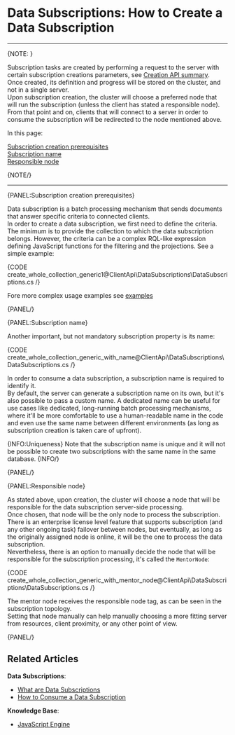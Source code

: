 # Data Subscriptions: How to Create a Data Subscription

---

{NOTE: }

Subscription tasks are created by performing a request to the server with certain subscription creations parameters, see [Creation API summary](api-overview#create-and-createasync-overloads-summary).  
Once created, its definition and progress will be stored on the cluster, and not in a single server.  
Upon subscription creation, the cluster will choose a preferred node that will run the subscription (unless the client has stated a responsible node).  
From that point and on, clients that will connect to a server in order to consume the subscription will be redirected to the node mentioned above.  

In this page:  

[Subscription creation prerequisites](../../../client-api/data-subscriptions/creation/how-to-create-data-subscription#subscription-creation-prerequisites)   
[Subscription name](../../../client-api/data-subscriptions/creation/how-to-create-data-subscription#subscription-name)  
[Responsible node](../../../client-api/data-subscriptions/creation/how-to-create-data-subscription#responsible-node)  

{NOTE/}

---

{PANEL:Subscription creation prerequisites}

Data subscription is a batch processing mechanism that sends documents that answer specific criteria to connected clients.  
In order to create a data subscription, we first need to define the criteria. The minimum is to provide the collection to which the data subscription belongs.
However, the criteria can be a complex RQL-like expression defining JavaScript functions for the filtering and the projections. See a simple example:

{CODE create_whole_collection_generic1@ClientApi\DataSubscriptions\DataSubscriptions.cs /}

Fore more complex usage examples see [examples](../../../client-api/data-subscriptions/creation/examples)  

{PANEL/}

{PANEL:Subscription name}

Another important, but not mandatory subscription property is its name: 

{CODE create_whole_collection_generic_with_name@ClientApi\DataSubscriptions\DataSubscriptions.cs /}

In order to consume a data subscription, a subscription name is required to identify it.  
By default, the server can generate a subscription name on its own, but it's also possible to pass a custom name. 
A dedicated name can be useful for use cases like dedicated, long-running batch processing mechanisms, where it'll be more comfortable to use a human-readable
name in the code and even use the same name between different environments (as long as subscription creation is taken care of upfront).

{INFO:Uniqueness}
Note that the subscription name is unique and it will not be possible to create two subscriptions with the same name in the same database.
{INFO/}

{PANEL/}

{PANEL:Responsible node}

As stated above, upon creation, the cluster will choose a node that will be responsible for the data subscription server-side processing.  
Once chosen, that node will be the only node to process the subscription. There is an enterprise license level feature 
that supports subscription (and any other ongoing task) 
failover between nodes, but eventually, as long as the originally assigned node is online, it will be the one to process the data subscription.  
Nevertheless, there is an option to manually decide the node that will be responsible for the subscription processing, it's called the `MentorNode`:

{CODE create_whole_collection_generic_with_mentor_node@ClientApi\DataSubscriptions\DataSubscriptions.cs /}

The mentor node receives the responsible node tag, as can be seen in the subscription topology.  
Setting that node manually can help manually choosing a more fitting server from resources, client proximity, or any other point of view.

{PANEL/}

## Related Articles

**Data Subscriptions**:

- [What are Data Subscriptions](../../../client-api/data-subscriptions/what-are-data-subscriptions)
- [How to Consume a Data Subscription](../../../client-api/data-subscriptions/consumption/how-to-consume-data-subscription)

**Knowledge Base**:

- [JavaScript Engine](../../../server/kb/javascript-engine)
